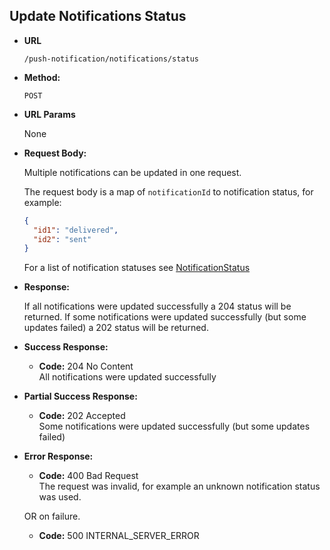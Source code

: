 Update Notifications Status
---------------------------

* **URL**

  `/push-notification/notifications/status`

* **Method:**

  `POST`

* **URL Params**

   None

* **Request Body:**

  Multiple notifications can be updated in one request.

  The request body is a map of `notificationId` to notification status, for example:

  ```json
  {
    "id1": "delivered",
    "id2": "sent"
  }
  ```

  For a list of notification statuses see [NotificationStatus](../app/uk/gov/hmrc/pushnotification/domain/Notification.scala#L26)

* **Response:**

    If all notifications were updated successfully a 204 status will be returned.
    If some notifications were updated successfully (but some updates failed) a 202 status will be returned.

* **Success Response:**
  * **Code:** 204 No Content <br />
  All notifications were updated successfully

* **Partial Success Response:**
  * **Code:** 202 Accepted <br />
  Some notifications were updated successfully (but some updates failed)

* **Error Response:**

  * **Code:** 400 Bad Request <br />
    The request was invalid, for example an unknown notification status was used.

  OR on failure.

  * **Code:** 500 INTERNAL_SERVER_ERROR <br />

